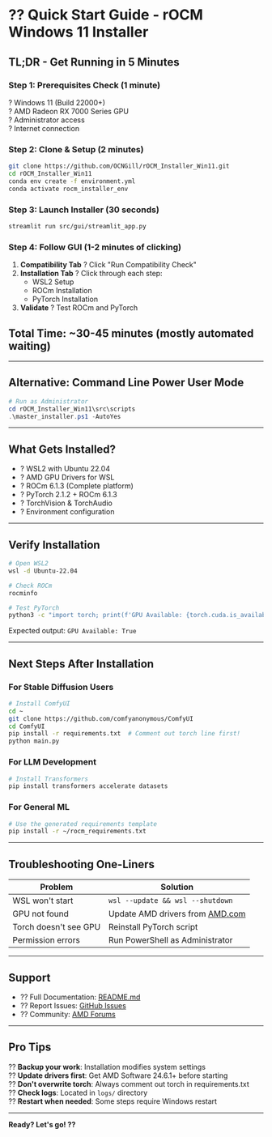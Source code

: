 # ?? Quick Start Guide - rOCM Windows 11 Installer

## TL;DR - Get Running in 5 Minutes

### Step 1: Prerequisites Check (1 minute)
? Windows 11 (Build 22000+)  
? AMD Radeon RX 7000 Series GPU  
? Administrator access  
? Internet connection  

### Step 2: Clone & Setup (2 minutes)
```bash
git clone https://github.com/OCNGill/rOCM_Installer_Win11.git
cd rOCM_Installer_Win11
conda env create -f environment.yml
conda activate rocm_installer_env
```

### Step 3: Launch Installer (30 seconds)
```bash
streamlit run src/gui/streamlit_app.py
```

### Step 4: Follow GUI (1-2 minutes of clicking)
1. **Compatibility Tab** ? Click "Run Compatibility Check"
2. **Installation Tab** ? Click through each step:
   - WSL2 Setup
   - ROCm Installation
   - PyTorch Installation
3. **Validate** ? Test ROCm and PyTorch

## Total Time: ~30-45 minutes (mostly automated waiting)

---

## Alternative: Command Line Power User Mode

```powershell
# Run as Administrator
cd rOCM_Installer_Win11\src\scripts
.\master_installer.ps1 -AutoYes
```

---

## What Gets Installed?

- ? WSL2 with Ubuntu 22.04
- ? AMD GPU Drivers for WSL
- ? ROCm 6.1.3 (Complete platform)
- ? PyTorch 2.1.2 + ROCm 6.1.3
- ? TorchVision & TorchAudio
- ? Environment configuration

---

## Verify Installation

```bash
# Open WSL2
wsl -d Ubuntu-22.04

# Check ROCm
rocminfo

# Test PyTorch
python3 -c "import torch; print(f'GPU Available: {torch.cuda.is_available()}')"
```

Expected output: `GPU Available: True`

---

## Next Steps After Installation

### For Stable Diffusion Users
```bash
# Install ComfyUI
cd ~
git clone https://github.com/comfyanonymous/ComfyUI
cd ComfyUI
pip install -r requirements.txt  # Comment out torch line first!
python main.py
```

### For LLM Development
```bash
# Install Transformers
pip install transformers accelerate datasets
```

### For General ML
```bash
# Use the generated requirements template
pip install -r ~/rocm_requirements.txt
```

---

## Troubleshooting One-Liners

| Problem | Solution |
|---------|----------|
| WSL won't start | `wsl --update && wsl --shutdown` |
| GPU not found | Update AMD drivers from [AMD.com](https://www.amd.com/en/support) |
| Torch doesn't see GPU | Reinstall PyTorch script |
| Permission errors | Run PowerShell as Administrator |

---

## Support

- ?? Full Documentation: [README.md](README.md)
- ?? Report Issues: [GitHub Issues](https://github.com/OCNGill/rOCM_Installer_Win11/issues)
- ?? Community: [AMD Forums](https://community.amd.com/)

---

## Pro Tips

?? **Backup your work**: Installation modifies system settings  
?? **Update drivers first**: Get AMD Software 24.6.1+ before starting  
?? **Don't overwrite torch**: Always comment out torch in requirements.txt  
?? **Check logs**: Located in `logs/` directory  
?? **Restart when needed**: Some steps require Windows restart  

---

**Ready? Let's go! ??**
